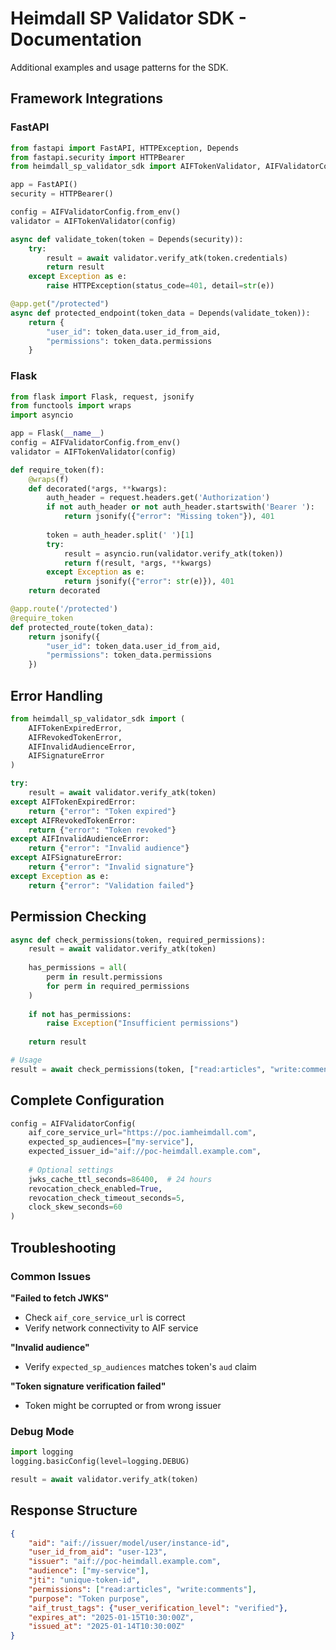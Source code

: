 # Heimdall SP Validator SDK - Documentation

Additional examples and usage patterns for the SDK.

## Framework Integrations

### FastAPI

```python
from fastapi import FastAPI, HTTPException, Depends
from fastapi.security import HTTPBearer
from heimdall_sp_validator_sdk import AIFTokenValidator, AIFValidatorConfig

app = FastAPI()
security = HTTPBearer()

config = AIFValidatorConfig.from_env()
validator = AIFTokenValidator(config)

async def validate_token(token = Depends(security)):
    try:
        result = await validator.verify_atk(token.credentials)
        return result
    except Exception as e:
        raise HTTPException(status_code=401, detail=str(e))

@app.get("/protected")
async def protected_endpoint(token_data = Depends(validate_token)):
    return {
        "user_id": token_data.user_id_from_aid,
        "permissions": token_data.permissions
    }
```

### Flask

```python
from flask import Flask, request, jsonify
from functools import wraps
import asyncio

app = Flask(__name__)
config = AIFValidatorConfig.from_env()
validator = AIFTokenValidator(config)

def require_token(f):
    @wraps(f)
    def decorated(*args, **kwargs):
        auth_header = request.headers.get('Authorization')
        if not auth_header or not auth_header.startswith('Bearer '):
            return jsonify({"error": "Missing token"}), 401
        
        token = auth_header.split(' ')[1]
        try:
            result = asyncio.run(validator.verify_atk(token))
            return f(result, *args, **kwargs)
        except Exception as e:
            return jsonify({"error": str(e)}), 401
    return decorated

@app.route('/protected')
@require_token
def protected_route(token_data):
    return jsonify({
        "user_id": token_data.user_id_from_aid,
        "permissions": token_data.permissions
    })
```

## Error Handling

```python
from heimdall_sp_validator_sdk import (
    AIFTokenExpiredError,
    AIFRevokedTokenError,
    AIFInvalidAudienceError,
    AIFSignatureError
)

try:
    result = await validator.verify_atk(token)
except AIFTokenExpiredError:
    return {"error": "Token expired"}
except AIFRevokedTokenError:
    return {"error": "Token revoked"}
except AIFInvalidAudienceError:
    return {"error": "Invalid audience"}
except AIFSignatureError:
    return {"error": "Invalid signature"}
except Exception as e:
    return {"error": "Validation failed"}
```

## Permission Checking

```python
async def check_permissions(token, required_permissions):
    result = await validator.verify_atk(token)
    
    has_permissions = all(
        perm in result.permissions 
        for perm in required_permissions
    )
    
    if not has_permissions:
        raise Exception("Insufficient permissions")
    
    return result

# Usage
result = await check_permissions(token, ["read:articles", "write:comments"])
```

## Complete Configuration

```python
config = AIFValidatorConfig(
    aif_core_service_url="https://poc.iamheimdall.com",
    expected_sp_audiences=["my-service"],
    expected_issuer_id="aif://poc-heimdall.example.com",
    
    # Optional settings
    jwks_cache_ttl_seconds=86400,  # 24 hours
    revocation_check_enabled=True,
    revocation_check_timeout_seconds=5,
    clock_skew_seconds=60
)
```

## Troubleshooting

### Common Issues

**"Failed to fetch JWKS"**
- Check `aif_core_service_url` is correct
- Verify network connectivity to AIF service

**"Invalid audience"** 
- Verify `expected_sp_audiences` matches token's `aud` claim

**"Token signature verification failed"**
- Token might be corrupted or from wrong issuer

### Debug Mode

```python
import logging
logging.basicConfig(level=logging.DEBUG)

result = await validator.verify_atk(token)
```

## Response Structure

```json
{
    "aid": "aif://issuer/model/user/instance-id",
    "user_id_from_aid": "user-123", 
    "issuer": "aif://poc-heimdall.example.com",
    "audience": ["my-service"],
    "jti": "unique-token-id",
    "permissions": ["read:articles", "write:comments"],
    "purpose": "Token purpose",
    "aif_trust_tags": {"user_verification_level": "verified"},
    "expires_at": "2025-01-15T10:30:00Z",
    "issued_at": "2025-01-14T10:30:00Z"
}
```